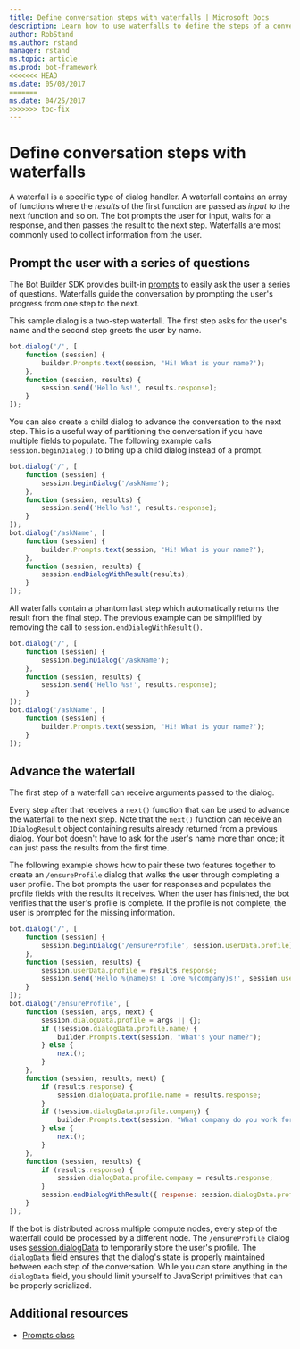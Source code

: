 ```yaml
---
title: Define conversation steps with waterfalls | Microsoft Docs
description: Learn how to use waterfalls to define the steps of a conversation in a bot with the Bot Builder SDK for Node.js
author: RobStand
ms.author: rstand
manager: rstand
ms.topic: article
ms.prod: bot-framework
<<<<<<< HEAD
ms.date: 05/03/2017
=======
ms.date: 04/25/2017
>>>>>>> toc-fix
---
```

# Define conversation steps with waterfalls

A waterfall is a specific type of dialog handler. A waterfall contains an array of functions where the *results* of the first function are passed as *input* to the next function and so on. The bot prompts the user for input, waits for a response, and then passes the result to the next step. Waterfalls are most commonly used to collect information from the user. 

## Prompt the user with a series of questions
The Bot Builder SDK provides built-in [prompts](bot-builder-nodejs-dialog-prompt.md) to easily ask the user a series of questions. 
Waterfalls guide the conversation by prompting the user's progress from one step to the next. 

This sample dialog is a two-step waterfall. The first step asks for the user's name and the second step greets the user by name.

```javascript
bot.dialog('/', [
    function (session) {
        builder.Prompts.text(session, 'Hi! What is your name?');
    },
    function (session, results) {
        session.send('Hello %s!', results.response);
    }
]);
```
 You can also create a child dialog to advance the conversation to the next step. This is a useful way of partitioning the conversation if you have multiple fields to populate. The following example calls `session.beginDialog()` to bring up a child dialog instead of a prompt.  

```javascript
bot.dialog('/', [
    function (session) {
        session.beginDialog('/askName');
    },
    function (session, results) {
        session.send('Hello %s!', results.response);
    }
]);
bot.dialog('/askName', [
    function (session) {
        builder.Prompts.text(session, 'Hi! What is your name?');
    },
    function (session, results) {
        session.endDialogWithResult(results);
    }
]);
```

All waterfalls contain a phantom last step which automatically returns the result from the final step. 
The previous example can be simplified by removing the call to `session.endDialogWithResult()`.

```javascript
bot.dialog('/', [
    function (session) {
        session.beginDialog('/askName');
    },
    function (session, results) {
        session.send('Hello %s!', results.response);
    }
]);
bot.dialog('/askName', [
    function (session) {
        builder.Prompts.text(session, 'Hi! What is your name?');
    }
]);
```

## Advance the waterfall
The first step of a waterfall can receive arguments passed to the dialog. 

Every step after that receives a `next()` function that can be used to advance the waterfall to the next step. Note that the `next()` function can receive an `IDialogResult` object containing results already returned from a previous dialog. Your bot doesn't have to ask for the user's name more than once; it can just pass the results from the first time.

The following example shows how to pair these two features together to create an `/ensureProfile` dialog that walks the user through completing a user profile. The bot prompts the user for responses and populates the profile fields with the results it receives. When the user has finished, the bot verifies that the user's profile is complete. If the profile is not complete, the user is prompted for the missing information. 

```javascript
bot.dialog('/', [
    function (session) {
        session.beginDialog('/ensureProfile', session.userData.profile);
    },
    function (session, results) {
        session.userData.profile = results.response;
        session.send('Hello %(name)s! I love %(company)s!', session.userData.profile);
    }
]);
bot.dialog('/ensureProfile', [
    function (session, args, next) {
        session.dialogData.profile = args || {};
        if (!session.dialogData.profile.name) {
            builder.Prompts.text(session, "What's your name?");
        } else {
            next();
        }
    },
    function (session, results, next) {
        if (results.response) {
            session.dialogData.profile.name = results.response;
        }
        if (!session.dialogData.profile.company) {
            builder.Prompts.text(session, "What company do you work for?");
        } else {
            next();
        }
    },
    function (session, results) {
        if (results.response) {
            session.dialogData.profile.company = results.response;
        }
        session.endDialogWithResult({ response: session.dialogData.profile });
    }
]);
```
If the bot is distributed across multiple compute nodes, every step of the waterfall could be processed by a different node. The `/ensureProfile` dialog uses [session.dialogData](http://docs.botframework.com/en-us/node/builder/chat-reference/classes/_botbuilder_d_.session#dialogdata) to temporarily store the user's profile. The `dialogData` field ensures that the dialog's state is properly maintained between each step of the conversation. While you can store anything in the `dialogData` field, you should limit yourself to JavaScript primitives that can be properly serialized. 

## Additional resources
- [Prompts class][PromptsRef]

[PromptsRef]: https://docs.botframework.com/en-us/node/builder/chat-reference/classes/_botbuilder_d_.prompts.html